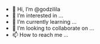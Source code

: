 - 👋 Hi, I’m @godzilila
- 👀 I’m interested in ...
- 🌱 I’m currently learning ...
- 💞️ I’m looking to collaborate on ...
- 📫 How to reach me ...

<!---
godzilila/godzilila is a ✨ special ✨ repository because its `README.md` (this file) appears on your GitHub profile.
You can click the Preview link to take a look at your changes.
--->
